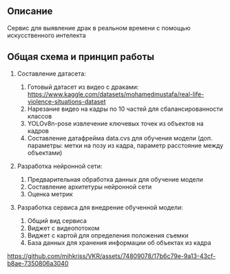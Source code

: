 ## Описание 
Сервис для выявление драк в реальном времени с помощью искусственного интелекта

## Общая схема и принцип работы
1. Составление датасета:
   1. Готовый датасет из видео с драками: https://www.kaggle.com/datasets/mohamedmustafa/real-life-violence-situations-dataset
   2. Нарезание видео на кадры по 10 частей для сбалансированности классов
   3. YOLOv8n-pose извлечение ключевых точек из объектов на кадров
   4. Составление датафрейма data.cvs для обучения модели (доп. параметры: метки на позу из кадра, параметр расстояние между объектами)
      
2. Разработка нейронной сети:
     1. Предварительная обработка данных для обучение модели
     2. Составление архитетуры нейронной сети
     3. Оценка метрик
     
3. Разработка сервиса для внедрение обученной модели:
   1. Общий вид сервиса
   2. Виджет с видеопотоком
   3. Виджет с картой для определения положения съемки
   4. База данных для хранения информации об объектах из кадра 






https://github.com/mihkriss/VKR/assets/74809078/17b6c79e-9a13-43cf-b8ae-7350806a3040

